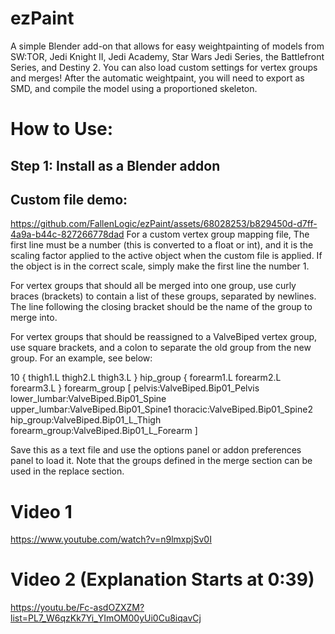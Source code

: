 # ezPaint
A simple Blender add-on that allows for easy weightpainting of models from SW:TOR, Jedi Knight II, Jedi Academy, Star Wars Jedi Series, the Battlefront Series, and Destiny 2. You can also load custom settings for vertex groups and merges!
After the automatic weightpaint, you will need to export as SMD, and compile the model using a proportioned skeleton.
# How to Use:
## Step 1: Install as a Blender addon


## Custom file demo:
https://github.com/FallenLogic/ezPaint/assets/68028253/b829450d-d7ff-4a9a-b44c-827266778dad
For a custom vertex group mapping file,
The first line must be a number (this is converted to a float or int), and it is the scaling factor applied to the active object when the custom file is applied. If the object is in the correct scale, simply make the first line the number 1.

For vertex groups that should all be merged into one group, use curly braces (brackets) to contain a list of these groups, separated by newlines. The line following the closing bracket should be the name of the group to merge into.

For vertex groups that should be reassigned to a ValveBiped vertex group, use square brackets, and a colon to separate the old group from the new group. For an example, see below:

10
{
thigh1.L
thigh2.L
thigh3.L
}
hip_group
{
forearm1.L
forearm2.L
forearm3.L
}
forearm_group
\[
pelvis:ValveBiped.Bip01_Pelvis
lower_lumbar:ValveBiped.Bip01_Spine
upper_lumbar:ValveBiped.Bip01_Spine1
thoracic:ValveBiped.Bip01_Spine2
hip_group:ValveBiped.Bip01_L_Thigh
forearm_group:ValveBiped.Bip01_L_Forearm
]

Save this as a text file and use the options panel or addon preferences panel to load it.
Note that the groups defined in the merge section can be used in the replace section.

# Video 1
https://www.youtube.com/watch?v=n9lmxpjSv0I
# Video 2 (Explanation Starts at 0:39)
https://youtu.be/Fc-asdOZXZM?list=PL7_W6qzKk7Yi_YImOM00yUi0Cu8iqavCj
